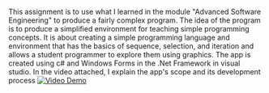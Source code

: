 This assignment is to use what I learned in the module "Advanced Software Engineering" to produce a fairly complex 
program. The idea of the program is to produce a simplified environment for teaching simple 
programming concepts. It is about creating a simple programming language and environment 
that has the basics of sequence, selection, and iteration and allows a student programmer to 
explore them using graphics. The app is created using c# and Windows Forms in the .Net Framework in visual studio. In the video attached, I explain the app's scope and its development process
[![Video Demo](https://img.youtube.com/vi/RcBoILAABvw/0.jpg)](https://www.youtube.com/watch?v=RcBoILAABvw) 
